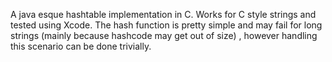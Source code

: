A java esque hashtable implementation in C. Works for C style strings and tested using Xcode. The hash function is pretty simple and may fail for long strings (mainly because hashcode may get out of size) , however handling this scenario can be done trivially.  
